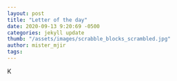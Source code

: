```yaml
---
layout: post
title: "Letter of the day"
date: 2020-09-13 9:20:69 -0500
categories: jekyll update
thumb: "/assets/images/scrabble_blocks_scrambled.jpg"
author: mister_mjir
tags:
---
```

K
